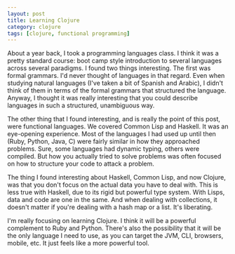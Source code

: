 ```yaml
---
layout: post
title: Learning Clojure
category: clojure
tags: [clojure, functional programming]
---
```


About a year back, I took a programming languages class. I think it was a
pretty standard course: boot camp style introduction to several languages
across several paradigms. I found two things interesting. The first was formal
grammars. I'd never thought of languages in that regard. Even when studying
natural languages (I've taken a bit of Spanish and Arabic), I didn't think
of them in terms of the formal grammars that structured the language. Anyway,
I thought it was really interesting that you could describe languages in
such a structured, unambiguous way.

The other thing that I found interesting, and is really the point of this
post, were functional languages. We covered Common Lisp and Haskell. It was
an eye-opening experience. Most of the languages I had used up until then
(Ruby, Python, Java, C) were fairly similar in how they approached problems.
Sure, some languages had dynamic typing, others were compiled. But how you
actually tried to solve problems was often focused on how to structure your
code to attack a problem.

The thing I found interesting about Haskell, Common Lisp, and now Clojure,
was that you don't focus on the actual data you have to deal with. This is
less true with Haskell, due to its rigid but powerful type system. With Lisps,
data and code are one in the same. And when dealing with collections, it
doesn't matter if you're dealing with a hash map or a list. It's liberating.

I'm really focusing on learning Clojure. I think it will be a powerful
complement to Ruby and Python. There's also the possibility that it will be
the only language I need to use, as you can target the JVM, CLI, browsers,
mobile, etc. It just feels like a more powerful tool.
